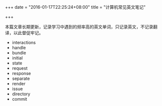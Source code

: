 +++
date = "2016-01-17T22:25:24+08:00"
title = "计算机常见英文笔记"

+++

本篇文章长期更新，记录学习中遇到的频率高的英文单词，只记录英文，不记录翻译，以此督促牢记。

- interactions
- handle
- bundle
- initial
- state
- request
- response
- separate
- render
- issue
- directory
- commit


